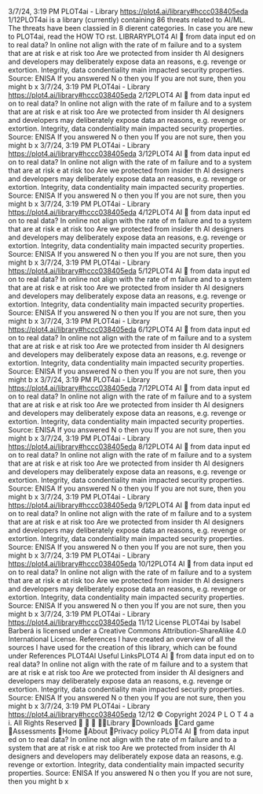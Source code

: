 3/7/24, 3:19 PM PLOT4ai - Library
https://plot4.ai/library#hccc038405eda 1/12PLOT4ai is a library (currently) containing 86 threats related to
AI/ML. The threats have been classi ed in 8 di erent categories.
In case you are new to PLOT4ai, read the HOW TO  rst.
LIBRARYPLOT4
AI 
from data input
ed on to real data? In online
 not align with the rate of
 m failure and to a system that
are at risk
 e at risk too
Are we protected from insider th
AI designers and developers may deliberately expose data an
reasons, e.g. revenge or extortion. Integrity, data con dentiality 
main impacted security properties. Source: ENISA
If you answered N o then you 
If you are not sure, then you might b
x
3/7/24, 3:19 PM PLOT4ai - Library
https://plot4.ai/library#hccc038405eda 2/12PLOT4
AI 
from data input
ed on to real data? In online
 not align with the rate of
 m failure and to a system that
are at risk
 e at risk too
Are we protected from insider th
AI designers and developers may deliberately expose data an
reasons, e.g. revenge or extortion. Integrity, data con dentiality 
main impacted security properties. Source: ENISA
If you answered N o then you 
If you are not sure, then you might b
x
3/7/24, 3:19 PM PLOT4ai - Library
https://plot4.ai/library#hccc038405eda 3/12PLOT4
AI 
from data input
ed on to real data? In online
 not align with the rate of
 m failure and to a system that
are at risk
 e at risk too
Are we protected from insider th
AI designers and developers may deliberately expose data an
reasons, e.g. revenge or extortion. Integrity, data con dentiality 
main impacted security properties. Source: ENISA
If you answered N o then you 
If you are not sure, then you might b
x
3/7/24, 3:19 PM PLOT4ai - Library
https://plot4.ai/library#hccc038405eda 4/12PLOT4
AI 
from data input
ed on to real data? In online
 not align with the rate of
 m failure and to a system that
are at risk
 e at risk too
Are we protected from insider th
AI designers and developers may deliberately expose data an
reasons, e.g. revenge or extortion. Integrity, data con dentiality 
main impacted security properties. Source: ENISA
If you answered N o then you 
If you are not sure, then you might b
x
3/7/24, 3:19 PM PLOT4ai - Library
https://plot4.ai/library#hccc038405eda 5/12PLOT4
AI 
from data input
ed on to real data? In online
 not align with the rate of
 m failure and to a system that
are at risk
 e at risk too
Are we protected from insider th
AI designers and developers may deliberately expose data an
reasons, e.g. revenge or extortion. Integrity, data con dentiality 
main impacted security properties. Source: ENISA
If you answered N o then you 
If you are not sure, then you might b
x
3/7/24, 3:19 PM PLOT4ai - Library
https://plot4.ai/library#hccc038405eda 6/12PLOT4
AI 
from data input
ed on to real data? In online
 not align with the rate of
 m failure and to a system that
are at risk
 e at risk too
Are we protected from insider th
AI designers and developers may deliberately expose data an
reasons, e.g. revenge or extortion. Integrity, data con dentiality 
main impacted security properties. Source: ENISA
If you answered N o then you 
If you are not sure, then you might b
x
3/7/24, 3:19 PM PLOT4ai - Library
https://plot4.ai/library#hccc038405eda 7/12PLOT4
AI 
from data input
ed on to real data? In online
 not align with the rate of
 m failure and to a system that
are at risk
 e at risk too
Are we protected from insider th
AI designers and developers may deliberately expose data an
reasons, e.g. revenge or extortion. Integrity, data con dentiality 
main impacted security properties. Source: ENISA
If you answered N o then you 
If you are not sure, then you might b
x
3/7/24, 3:19 PM PLOT4ai - Library
https://plot4.ai/library#hccc038405eda 8/12PLOT4
AI 
from data input
ed on to real data? In online
 not align with the rate of
 m failure and to a system that
are at risk
 e at risk too
Are we protected from insider th
AI designers and developers may deliberately expose data an
reasons, e.g. revenge or extortion. Integrity, data con dentiality 
main impacted security properties. Source: ENISA
If you answered N o then you 
If you are not sure, then you might b
x
3/7/24, 3:19 PM PLOT4ai - Library
https://plot4.ai/library#hccc038405eda 9/12PLOT4
AI 
from data input
ed on to real data? In online
 not align with the rate of
 m failure and to a system that
are at risk
 e at risk too
Are we protected from insider th
AI designers and developers may deliberately expose data an
reasons, e.g. revenge or extortion. Integrity, data con dentiality 
main impacted security properties. Source: ENISA
If you answered N o then you 
If you are not sure, then you might b
x
3/7/24, 3:19 PM PLOT4ai - Library
https://plot4.ai/library#hccc038405eda 10/12PLOT4
AI 
from data input
ed on to real data? In online
 not align with the rate of
 m failure and to a system that
are at risk
 e at risk too
Are we protected from insider th
AI designers and developers may deliberately expose data an
reasons, e.g. revenge or extortion. Integrity, data con dentiality 
main impacted security properties. Source: ENISA
If you answered N o then you 
If you are not sure, then you might b
x
3/7/24, 3:19 PM PLOT4ai - Library
https://plot4.ai/library#hccc038405eda 11/12
License
PLOT4ai by Isabel Barberá is licensed under a Creative Commons
Attribution-ShareAlike 4.0 International License.
References
I have created an overview of all the sources I have used for the
creation of this library, which can be found under References
PLOT4AI
Useful LinksPLOT4
AI 
from data input
ed on to real data? In online
 not align with the rate of
 m failure and to a system that
are at risk
 e at risk too
Are we protected from insider th
AI designers and developers may deliberately expose data an
reasons, e.g. revenge or extortion. Integrity, data con dentiality 
main impacted security properties. Source: ENISA
If you answered N o then you 
If you are not sure, then you might b
x
3/7/24, 3:19 PM PLOT4ai - Library
https://plot4.ai/library#hccc038405eda 12/12
© Copyright 2024 P L O T 4 a i. All Rights Reserved
   Library
Downloads
Card game
Assessments
Home
About
Privacy policy PLOT4
AI 
from data input
ed on to real data? In online
 not align with the rate of
 m failure and to a system that
are at risk
 e at risk too
Are we protected from insider th
AI designers and developers may deliberately expose data an
reasons, e.g. revenge or extortion. Integrity, data con dentiality 
main impacted security properties. Source: ENISA
If you answered N o then you 
If you are not sure, then you might b
x
